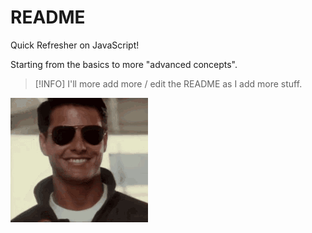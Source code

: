 # README

Quick Refresher on JavaScript!

Starting from the basics to more "advanced concepts". 

> [!INFO]
> I'll more add more / edit the README as I add more stuff.

![cool_gif](glasses-sunglasses.gif)
